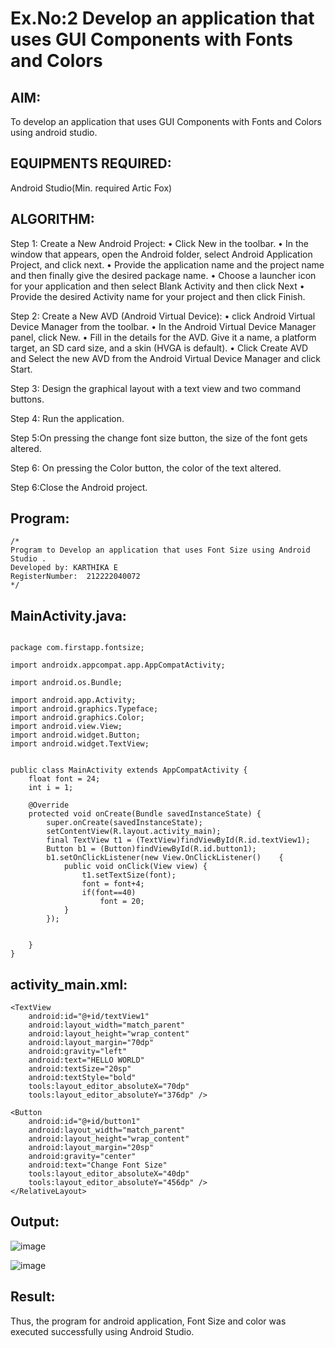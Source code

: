 
# Ex.No:2 Develop an application that uses GUI Components with Fonts and Colors


## AIM:
To develop an application that uses GUI Components with Fonts and Colors using android studio.

## EQUIPMENTS REQUIRED:

Android Studio(Min. required Artic Fox)


## ALGORITHM:
Step 1: Create a New Android Project:
              • Click New in the toolbar.
              • In the window that appears, open the Android folder, select Android Application Project,
              and click next.
              • Provide the application name and the project name and then finally give the desired
              package name.
              • Choose a launcher icon for your application and then select Blank Activity and then click
              Next
              • Provide the desired Activity name for your project and then click Finish.

Step 2: Create a New AVD (Android Virtual Device):
        • click Android Virtual Device Manager from the toolbar.
        • In the Android Virtual Device Manager panel, click New.
        • Fill in the details for the AVD. Give it a name, a platform target, an SD card size, and
        a skin (HVGA is default).
        • Click Create AVD and Select the new AVD from the Android Virtual Device
        Manager and click Start.

Step 3: Design the graphical layout with a text view and two command buttons.

Step 4: Run the application.

Step 5:On pressing the change font size button, the size of the font gets altered.

Step 6: On pressing the Color button, the color of the text altered.
       
Step 6:Close the Android project. 


## Program:
 ```
/*
Program to Develop an application that uses Font Size using Android Studio .
Developed by: KARTHIKA E
RegisterNumber:  212222040072
*/
```

## MainActivity.java:
```

package com.firstapp.fontsize;

import androidx.appcompat.app.AppCompatActivity;

import android.os.Bundle;

import android.app.Activity;
import android.graphics.Typeface;
import android.graphics.Color;
import android.view.View;
import android.widget.Button;
import android.widget.TextView;


public class MainActivity extends AppCompatActivity {
    float font = 24;
    int i = 1;

    @Override
    protected void onCreate(Bundle savedInstanceState) {
        super.onCreate(savedInstanceState);
        setContentView(R.layout.activity_main);
        final TextView t1 = (TextView)findViewById(R.id.textView1);
        Button b1 = (Button)findViewById(R.id.button1);
        b1.setOnClickListener(new View.OnClickListener()    {
            public void onClick(View view) {
                t1.setTextSize(font);
                font = font+4;
                if(font==40)
                    font = 20;
            }
        });


    }
}

```
## activity_main.xml:
```
<TextView
    android:id="@+id/textView1"
    android:layout_width="match_parent"
    android:layout_height="wrap_content"
    android:layout_margin="70dp"
    android:gravity="left"
    android:text="HELLO WORLD"
    android:textSize="20sp"
    android:textStyle="bold"
    tools:layout_editor_absoluteX="70dp"
    tools:layout_editor_absoluteY="376dp" />

<Button
    android:id="@+id/button1"
    android:layout_width="match_parent"
    android:layout_height="wrap_content"
    android:layout_margin="20sp"
    android:gravity="center"
    android:text="Change Font Size"
    tools:layout_editor_absoluteX="40dp"
    tools:layout_editor_absoluteY="456dp" />
</RelativeLayout>
```

## Output:
![image](https://github.com/user-attachments/assets/11f44f7c-620d-40f5-b181-b19df57b1aa6)

![image](https://github.com/user-attachments/assets/f4387adc-6f3f-475f-af23-fabd1f3b51a2)


## Result:
Thus, the program for android application, Font Size and color was executed successfully using Android Studio.
